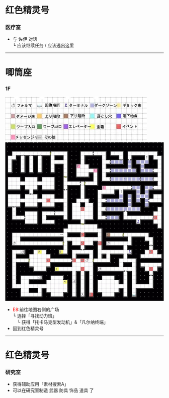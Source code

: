 # 红色精灵号  <br>
### 医疗室 <br>
- 与 佐伊 对话  
  └ 应该继续任务 / 应该逃出这里
  
***

# 唧筒座 <br>
### 1F<br>
![](../Maps/地图图示.jpg)![](../Maps/Antlia/唧筒座1F.jpg)  <br>
- <font color = "red">E8</font>:前往地图右侧的广场           
  └ 选择「寻找动力班」     
  &emsp;└ 获得「托卡马克型发动机」&「凡尔纳终端」
- 回到红色精灵号        

---
# 红色精灵号 <br>
### 研究室<br>
- 获得辅助应用「素材搜索A」
- 可以在研究室制造 武器 防具 饰品 道具 了